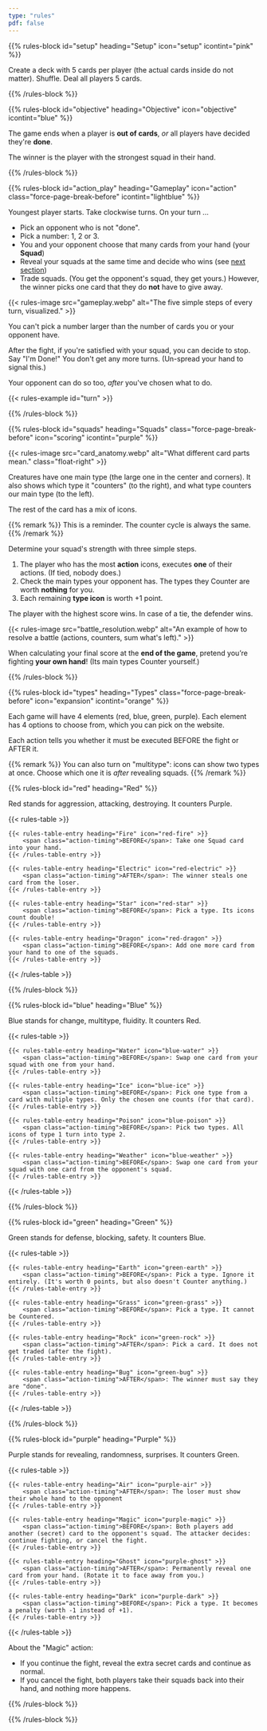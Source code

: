 ```yaml
---
type: "rules"
pdf: false
---
```


{{% rules-block id="setup" heading="Setup" icon="setup" icontint="pink" %}}

Create a deck with 5 cards per player (the actual cards inside do not matter). Shuffle. Deal all players 5 cards.

{{% /rules-block %}}

{{% rules-block id="objective" heading="Objective" icon="objective" icontint="blue" %}}

The game ends when a player is **out of cards**, _or_ all players have decided they're **done**.

The winner is the player with the strongest squad in their hand.

{{% /rules-block %}}

{{% rules-block id="action_play" heading="Gameplay" icon="action" class="force-page-break-before" icontint="lightblue" %}}

Youngest player starts. Take clockwise turns. On your turn ...

* Pick an opponent who is not "done".
* Pick a number: 1, 2 or 3.
* You and your opponent choose that many cards from your hand (your **Squad**)
* Reveal your squads at the same time and decide who wins (see [next section](#squads))
* Trade squads. (You get the opponent's squad, they get yours.) However, the winner picks one card that they do **not** have to give away.

{{< rules-image src="gameplay.webp" alt="The five simple steps of every turn, visualized." >}}

You can't pick a number larger than the number of cards you or your opponent have. 

After the fight, if you're satisfied with your squad, you can decide to stop. Say "I'm Done!" You don't get any more turns. (Un-spread your hand to signal this.)

Your opponent can do so too, _after_ you've chosen what to do.

{{< rules-example id="turn" >}}

{{% /rules-block %}}

{{% rules-block id="squads" heading="Squads" class="force-page-break-before" icon="scoring" icontint="purple" %}}

{{< rules-image src="card_anatomy.webp" alt="What different card parts mean." class="float-right" >}}

Creatures have one main type (the large one in the center and corners). It also shows which type it "counters" (to the right), and what type counters our main type (to the left). 

The rest of the card has a mix of icons.

{{% remark %}}
This is a reminder. The counter cycle is always the same.
{{% /remark %}}

Determine your squad's strength with three simple steps.

1.	The player who has the most **action** icons, executes **one** of their actions. (If tied, nobody does.)
2.	Check the main types your opponent has. The types they Counter are worth **nothing** for you.
3.	Each remaining **type icon** is worth +1 point.

The player with the highest score wins. In case of a tie, the defender wins.

{{< rules-image src="battle_resolution.webp" alt="An example of how to resolve a battle (actions, counters, sum what's left)." >}}

When calculating your final score at the **end of the game**, pretend you’re fighting **your own hand**! (Its main types Counter yourself.)

{{% /rules-block %}}

{{% rules-block id="types" heading="Types" class="force-page-break-before" icon="expansion" icontint="orange" %}}

Each game will have 4 elements (red, blue, green, purple). Each element has 4 options to choose from, which you can pick on the website.

Each action tells you whether it must be executed BEFORE the fight or AFTER it.

{{% remark %}}
You can also turn on "multitype": icons can show two types at once. Choose which one it is _after_ revealing squads.
{{% /remark %}}

{{% rules-block id="red" heading="Red" %}}

Red stands for aggression, attacking, destroying. It counters Purple.

{{< rules-table >}}
<!-- -->
    {{< rules-table-entry heading="Fire" icon="red-fire" >}}
        <span class="action-timing">BEFORE</span>: Take one Squad card into your hand.
    {{< /rules-table-entry >}}
<!-- -->
    {{< rules-table-entry heading="Electric" icon="red-electric" >}}
        <span class="action-timing">AFTER</span>: The winner steals one card from the loser.
    {{< /rules-table-entry >}}
<!-- -->
    {{< rules-table-entry heading="Star" icon="red-star" >}}
        <span class="action-timing">BEFORE</span>: Pick a type. Its icons count double!
    {{< /rules-table-entry >}}
<!-- -->
    {{< rules-table-entry heading="Dragon" icon="red-dragon" >}}
        <span class="action-timing">BEFORE</span>: Add one more card from your hand to one of the squads.
    {{< /rules-table-entry >}}
{{< /rules-table >}}

{{% /rules-block %}}

{{% rules-block id="blue" heading="Blue" %}}

Blue stands for change, multitype, fluidity. It counters Red.

{{< rules-table >}}
<!-- -->
    {{< rules-table-entry heading="Water" icon="blue-water" >}}
        <span class="action-timing">BEFORE</span>: Swap one card from your squad with one from your hand.
    {{< /rules-table-entry >}}
<!-- -->
    {{< rules-table-entry heading="Ice" icon="blue-ice" >}}
        <span class="action-timing">BEFORE</span>: Pick one type from a card with multiple types. Only the chosen one counts (for that card).
    {{< /rules-table-entry >}}
<!-- -->
    {{< rules-table-entry heading="Poison" icon="blue-poison" >}}
        <span class="action-timing">BEFORE</span>: Pick two types. All icons of type 1 turn into type 2.
    {{< /rules-table-entry >}}
<!-- -->
    {{< rules-table-entry heading="Weather" icon="blue-weather" >}}
        <span class="action-timing">BEFORE</span>: Swap one card from your squad with one card from the opponent's squad.
    {{< /rules-table-entry >}}
{{< /rules-table >}}

{{% /rules-block %}}

{{% rules-block id="green" heading="Green" %}}

Green stands for defense, blocking, safety. It counters Blue.

{{< rules-table >}}
<!-- -->
    {{< rules-table-entry heading="Earth" icon="green-earth" >}}
        <span class="action-timing">BEFORE</span>: Pick a type. Ignore it entirely. (It's worth 0 points, but also doesn't Counter anything.)
    {{< /rules-table-entry >}}
<!-- -->
    {{< rules-table-entry heading="Grass" icon="green-grass" >}}
        <span class="action-timing">BEFORE</span>: Pick a type. It cannot be Countered.
    {{< /rules-table-entry >}}
<!-- -->
    {{< rules-table-entry heading="Rock" icon="green-rock" >}}
        <span class="action-timing">AFTER</span>: Pick a card. It does not get traded (after the fight).
    {{< /rules-table-entry >}}
<!-- -->
    {{< rules-table-entry heading="Bug" icon="green-bug" >}}
        <span class="action-timing">AFTER</span>: The winner must say they are "done".
    {{< /rules-table-entry >}}
{{< /rules-table >}}

{{% /rules-block %}}

{{% rules-block id="purple" heading="Purple" %}}

Purple stands for revealing, randomness, surprises. It counters Green.

{{< rules-table >}}
<!-- -->
    {{< rules-table-entry heading="Air" icon="purple-air" >}}
        <span class="action-timing">AFTER</span>: The loser must show their whole hand to the opponent
    {{< /rules-table-entry >}}
<!-- -->
    {{< rules-table-entry heading="Magic" icon="purple-magic" >}}
        <span class="action-timing">BEFORE</span>: Both players add another (secret) card to the opponent's squad. The attacker decides: continue fighting, or cancel the fight.
    {{< /rules-table-entry >}}
<!-- -->
    {{< rules-table-entry heading="Ghost" icon="purple-ghost" >}}
        <span class="action-timing">AFTER</span>: Permanently reveal one card from your hand. (Rotate it to face away from you.)
    {{< /rules-table-entry >}}
<!-- -->
    {{< rules-table-entry heading="Dark" icon="purple-dark" >}}
        <span class="action-timing">BEFORE</span>: Pick a type. It becomes a penalty (worth -1 instead of +1).
    {{< /rules-table-entry >}}
{{< /rules-table >}}

About the "Magic" action:

* If you continue the fight, reveal the extra secret cards and continue as normal.
* If you cancel the fight, both players take their squads back into their hand, and nothing more happens.

{{% /rules-block %}}

{{% /rules-block %}}